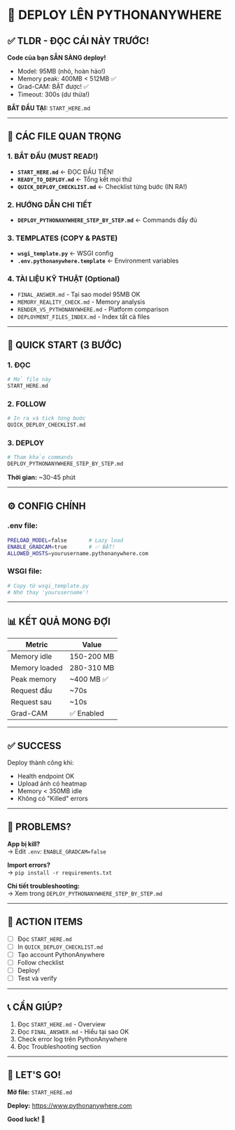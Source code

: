 # 🎯 DEPLOY LÊN PYTHONANYWHERE

## ✅ TLDR - ĐỌC CÁI NÀY TRƯỚC!

**Code của bạn SẴN SÀNG deploy!**

- Model: 95MB (nhỏ, hoàn hảo!)
- Memory peak: 400MB < 512MB ✅
- Grad-CAM: BẬT được! ✅
- Timeout: 300s (dư thừa!)

**BẮT ĐẦU TẠI:** `START_HERE.md`

---

## 📂 CÁC FILE QUAN TRỌNG

### 1. BẮT ĐẦU (MUST READ!)
- **`START_HERE.md`** ← ĐỌC ĐẦU TIÊN!
- **`READY_TO_DEPLOY.md`** ← Tổng kết mọi thứ
- **`QUICK_DEPLOY_CHECKLIST.md`** ← Checklist từng bước (IN RA!)

### 2. HƯỚNG DẪN CHI TIẾT
- **`DEPLOY_PYTHONANYWHERE_STEP_BY_STEP.md`** ← Commands đầy đủ

### 3. TEMPLATES (COPY & PASTE)
- **`wsgi_template.py`** ← WSGI config
- **`.env.pythonanywhere.template`** ← Environment variables

### 4. TÀI LIỆU KỸ THUẬT (Optional)
- `FINAL_ANSWER.md` - Tại sao model 95MB OK
- `MEMORY_REALITY_CHECK.md` - Memory analysis
- `RENDER_VS_PYTHONANYWHERE.md` - Platform comparison
- `DEPLOYMENT_FILES_INDEX.md` - Index tất cả files

---

## 🚀 QUICK START (3 BƯỚC)

### 1. ĐỌC
```bash
# Mở file này
START_HERE.md
```

### 2. FOLLOW
```bash
# In ra và tick từng bước
QUICK_DEPLOY_CHECKLIST.md
```

### 3. DEPLOY
```bash
# Tham khảo commands
DEPLOY_PYTHONANYWHERE_STEP_BY_STEP.md
```

**Thời gian:** ~30-45 phút

---

## ⚙️ CONFIG CHÍNH

### .env file:
```bash
PRELOAD_MODEL=false       # Lazy load
ENABLE_GRADCAM=true       # ✅ BẬT!
ALLOWED_HOSTS=yourusername.pythonanywhere.com
```

### WSGI file:
```python
# Copy từ wsgi_template.py
# Nhớ thay 'yourusername'!
```

---

## 📊 KẾT QUẢ MONG ĐỢI

| Metric | Value |
|--------|-------|
| Memory idle | 150-200 MB |
| Memory loaded | 280-310 MB |
| Peak memory | ~400 MB ✅ |
| Request đầu | ~70s |
| Request sau | ~10s |
| Grad-CAM | ✅ Enabled |

---

## ✅ SUCCESS

Deploy thành công khi:
- Health endpoint OK
- Upload ảnh có heatmap
- Memory < 350MB idle
- Không có "Killed" errors

---

## 🐛 PROBLEMS?

**App bị kill?**  
→ Edit `.env`: `ENABLE_GRADCAM=false`

**Import errors?**  
→ `pip install -r requirements.txt`

**Chi tiết troubleshooting:**  
→ Xem trong `DEPLOY_PYTHONANYWHERE_STEP_BY_STEP.md`

---

## 🎯 ACTION ITEMS

- [ ] Đọc `START_HERE.md`
- [ ] In `QUICK_DEPLOY_CHECKLIST.md`
- [ ] Tạo account PythonAnywhere
- [ ] Follow checklist
- [ ] Deploy!
- [ ] Test và verify

---

## 📞 CẦN GIÚP?

1. Đọc `START_HERE.md` - Overview
2. Đọc `FINAL_ANSWER.md` - Hiểu tại sao OK
3. Check error log trên PythonAnywhere
4. Đọc Troubleshooting section

---

## 🎉 LET'S GO!

**Mở file:** `START_HERE.md`

**Deploy:** https://www.pythonanywhere.com

**Good luck!** 🚀
